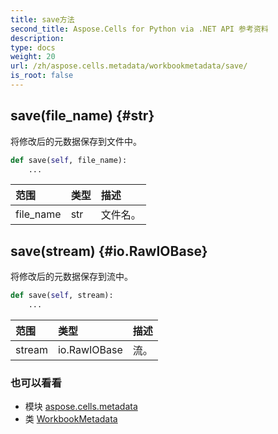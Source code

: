 ```yaml
---
title: save方法
second_title: Aspose.Cells for Python via .NET API 参考资料
description:
type: docs
weight: 20
url: /zh/aspose.cells.metadata/workbookmetadata/save/
is_root: false
---
```

##  save(file_name) {#str}
将修改后的元数据保存到文件中。



```python
def save(self, file_name):
    ...
```


|范围|类型|描述|
| :- | :- | :- |
| file_name | str |文件名。|


##  save(stream) {#io.RawIOBase}
将修改后的元数据保存到流中。



```python
def save(self, stream):
    ...
```


|范围|类型|描述|
| :- | :- | :- |
| stream | io.RawIOBase |流。|



### 也可以看看
* 模块 [aspose.cells.metadata](../../)
* 类 [WorkbookMetadata](/cells/python-net/zh/aspose.cells.metadata/workbookmetadata)
